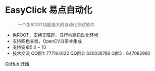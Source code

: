 
# EasyClick 易点自动化

> 一个免ROOT功能强大的自动化测试软件

* 免ROOT，支持无障碍，自行构建自动化环境
* 支持图色查找，OpenCV自带并集成
* 支持安卓5.0 ~ 10
* 技术交流 QQ群1: 777164022   QQ群2: 620028786 Q群3：647082990

[GitHub](https://github.com/easy-click/easyclick-libs)
[开始](README)

